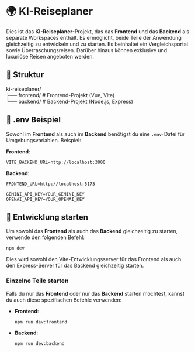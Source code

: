 # 🌍 KI-Reiseplaner

Dies ist das **KI-Reiseplaner**-Projekt, das das **Frontend** und das **Backend** als separate Workspaces enthält. Es ermöglicht, beide Teile der Anwendung gleichzeitig zu entwickeln und zu starten. Es beinhaltet ein Vergleichsportal sowie Überraschungsreisen. Darüber hinaus können exklusive und luxuriöse Reisen angeboten werden.

## 📁 Struktur

ki-reiseplaner/\
├── frontend/ # Frontend-Projekt (Vue, Vite)\
└── backend/ # Backend-Projekt (Node.js, Express)

## 📑 .env Beispiel

Sowohl im **Frontend** als auch im **Backend** benötigst du eine `.env`-Datei für Umgebungsvariablen. Beispiel:

**Frontend**:

```
VITE_BACKEND_URL=http://localhost:3000
```

**Backend**:

```
FRONTEND_URL=http://localhost:5173

GEMINI_API_KEY=YOUR_GEMINI_KEY
OPENAI_API_KEY=YOUR_OPENAI_KEY
```

## 🚀 Entwicklung starten

Um sowohl das **Frontend** als auch das **Backend** gleichzeitig zu starten, verwende den folgenden Befehl:

```bash
npm dev
```

Dies wird sowohl den Vite-Entwicklungsserver für das Frontend als auch den Express-Server für das Backend gleichzeitig starten.

### Einzelne Teile starten

Falls du nur das **Frontend** oder nur das **Backend** starten möchtest, kannst du auch diese spezifischen Befehle verwenden:

- **Frontend**:

  ```bash
  npm run dev:frontend
  ```

- **Backend**:

  ```bash
  npm run dev:backend
  ```
